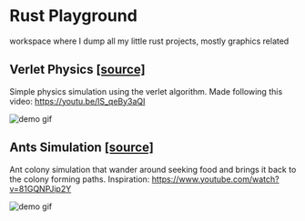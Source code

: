 # Rust Playground

workspace where I dump all my little rust projects, mostly graphics related

## Verlet Physics [[source]](/verlet/)
Simple physics simulation using the verlet algorithm. Made following this video: https://youtu.be/lS_qeBy3aQI

![demo gif](/assets/verlet_400.gif)

## Ants Simulation [[source]](/ants/)
Ant colony simulation that wander around seeking food and brings it back to the colony forming paths.
Inspiration: https://www.youtube.com/watch?v=81GQNPJip2Y

![demo gif](/assets/ants_400.webp)